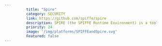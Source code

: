 ```yaml
---
          title: "Spire"
          category: SECURITY
          link: https://github.com/spiffe/spire
          description: SPIRE (the SPIFFE Runtime Environment) is a tool-chain for establishing trust between software systems across a wide variety of hosting platforms. Concretely, SPIRE exposes the SPIFFE Workload API, which can attest running software systems and issue SPIFFE IDs and SVIDs to them. This in turn allows two workloads to establish trust between each other, for example by establishing an mTLS connection or by signing and verifying a JWT token. Or for a workload to securely authenticate to a secret store, a database, or a cloud provider service.
          priority: 24
          image: '/img/platforms/SPIFFEandSpire.svg'
          Featured: false
---
```

          